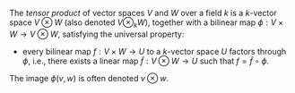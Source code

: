 The *tensor product* of vector spaces $V$ and $W$ over a field $k$ is a $k$-vector space $V \otimes W$ (also denoted $V \otimes_{k} W$), together with a bilinear map $\phi: V \times W \to V\otimes W$, satisfying the universal property: 

- every bilinear map $f: V \times W \to U$ to a $k$-vector space $U$ factors through $\phi$, i.e., there exists a linear map $\tilde{f}: V\otimes W \to U$ such that $f = \tilde{f} \circ \phi$.

The image $\phi(v, w)$ is often denoted $v \otimes w$.
